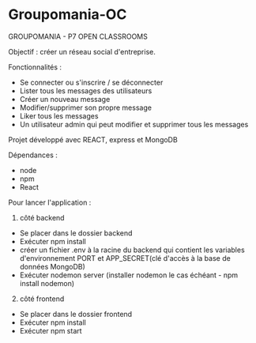 # Groupomania-OC
GROUPOMANIA - P7 OPEN CLASSROOMS

Objectif : créer un réseau social d'entreprise.

Fonctionnalités :
- Se connecter ou s'inscrire / se déconnecter
- Lister tous les messages des utilisateurs
- Créer un nouveau message
- Modifier/supprimer son propre message
- Liker tous les messages
- Un utilisateur admin qui peut modifier et supprimer tous les messages


Projet développé avec REACT, express et MongoDB

Dépendances :
- node
- npm
- React

Pour lancer l'application :
1. côté backend
- Se placer dans le dossier backend
- Exécuter npm install
- créer un fichier .env à la racine du backend qui contient les variables d'environnement PORT et APP_SECRET(clé d'accès à la base de données MongoDB)
- Exécuter nodemon server (installer nodemon le cas échéant - npm install nodemon)

2. côté frontend
- Se placer dans le dossier frontend
- Exécuter npm install
- Exécuter npm start 
